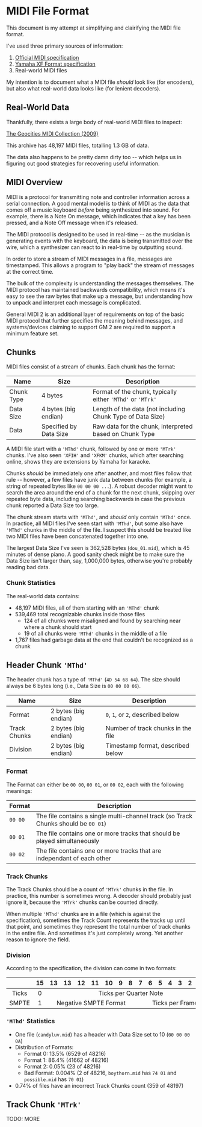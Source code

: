 MIDI File Format
================

This document is my attempt at simplifying and clairifying the MIDI file format.

I've used three primary sources of information:

1. [Official MIDI specification](https://midi.org)
2. [Yamaha XF Format specification](http://www.jososoft.dk/yamaha//pdf/xfspec.pdf)
3. Real-world MIDI files

My intention is to document what a MIDI file *should* look like (for encoders), but also what
real-world data looks like (for lenient decoders).

Real-World Data
---------------

Thankfully, there exists a large body of real-world MIDI files to inspect:

[The Geocities MIDI Collection (2009)](https://archive.org/details/archiveteam-geocities-midi-collection-2009)

This archive has 48,197 MIDI files, totalling 1.3 GB of data.

The data also happens to be pretty damn dirty too -- which helps us in figuring out good strategies
for recovering useful information.

MIDI Overview
-------------

MIDI is a protocol for transmitting note and controller information across a serial connection.  A
good mental model is to think of MIDI as the data that comes off a music keyboard *before* being
synthesized into sound.  For example, there is a Note On message, which indicates that a key has
been pressed, and a Note Off message when it's released.

The MIDI protocol is designed to be used in real-time -- as the musician is generating events with
the keyboard, the data is being transmitted over the wire, which a synthesizer can react to in
real-time by outputting sound.

In order to store a stream of MIDI messages in a file, messages are timestamped.  This allows a
program to "play back" the stream of messages at the correct time.

The bulk of the complexity is understanding the messages themselves.  The MIDI protocol has
maintained backwards compatibility, which means it's easy to see the raw bytes that make up a
message, but understanding how to unpack and interpret each message is complicated.

General MIDI 2 is an additional layer of requirements on top of the basic MIDI protocol that further
specifies the meaning behind messages, and systems/devices claiming to support GM 2 are required to
support a minimum feature set.

Chunks
------

MIDI files consist of a stream of chunks.  Each chunk has the format:

| Name       | Size                 | Description                                                 |
|------------|----------------------|-------------------------------------------------------------|
| Chunk Type | 4 bytes              | Format of the chunk, typically either `'MThd'` or `'MTrk'`  |
| Data Size  | 4 bytes (big endian) | Length of the data (not including Chunk Type of Data Size)  |
| Data       | Specified by Data Size | Raw data for the chunk, interpreted based on Chunk Type   |

A MIDI file start with a `'MThd'` chunk, followed by one or more `'MTrk'` chunks.  I've also
seen `'XFIH'` and `'XFKM'` chunks, which after searching online, shows they are extensions by
Yamaha for karaoke.

Chunks *should* be immediately one after another, and most files follow that rule -- however, a few
files have junk data between chunks (for example, a string of repeated bytes like `00 00 00 ...`).
A robust decoder might want to search the area around the end of a chunk for the next chunk,
skipping over repeated byte data, including searching backwards in case the previous chunk reported
a Data Size too large.

The chunk stream starts with `'MThd'`, and *should* only contain `'MThd'` once.  In practice, all
MIDI files I've seen start with `'MThd'`, but some also have `'MThd'` chunks in the middle of the
file.  I suspect this should be treated like two MIDI files have been concatenated together into
one.

The largest Data Size I've seen is 362,528 bytes (`dou_01.mid`), which is 45 minutes of dense piano.
A good sanity check might be to make sure the Data Size isn't larger than, say, 1,000,000 bytes,
otherwise you're probably reading bad data.

### Chunk Statistics

The real-world data contains:

* 48,197 MIDI files, all of them starting with an `'MThd'` chunk
* 539,469 total recognizable chunks inside those files
    * 124 of all chunks were misaligned and found by searching near where a chunk should start
    * 19 of all chunks were `'MThd'` chunks in the middle of a file
* 1,767 files had garbage data at the end that couldn't be recognized as a chunk

Header Chunk `'MThd'`
---------------------

The header chunk has a type of `'MThd'` (`4D 54 68 64`).  The size should always be 6 bytes long
(i.e., Data Size is `00 00 00 06`).

| Name         | Size                 | Description                        |
|--------------|----------------------|------------------------------------|
| Format       | 2 bytes (big endian) | `0`, `1`, or `2`, described below  |
| Track Chunks | 2 bytes (big endian) | Number of track chunks in the file |
| Division     | 2 bytes (big endian) | Timestamp format, described below  |

### Format

The Format can either be `00 00`, `00 01`, or `00 02`, each with the following meanings:

| Format  | Description                                                                           |
|---------|---------------------------------------------------------------------------------------|
| `00 00` | The file contains a single multi-channel track (so Track Chunks should be `00 01`)    |
| `00 01` | The file contains one or more tracks that should be played simultaneously             |
| `00 02` | The file contains one or more tracks that are independant of each other               |

### Track Chunks

The Track Chunks should be a count of `'MTrk'` chunks in the file.  In practice, this number is
sometimes wrong.  A decoder should probably just ignore it, because the `'MTrk'` chunks can be
counted directly.

When multiple `'MThd'` chunks are in a file (which is against the specification), sometimes the
Track Count represents the tracks up until that point, and sometimes they represent the total number
of track chunks in the entire file.  And sometimes it's just completely wrong.  Yet another reason
to ignore the field.

### Division

According to the specification, the division can come in two formats:

<table>
	<thead>
		<tr>
			<th>&nbsp;</th>
			<th>15</th>
			<th>13</th>
			<th>13</th>
			<th>12</th>
			<th>11</th>
			<th>10</th>
			<th>9</th>
			<th>8</th>
			<th>7</th>
			<th>6</th>
			<th>5</th>
			<th>4</th>
			<th>3</th>
			<th>2</th>
			<th>1</th>
			<th>0</th>
		</tr>
	</thead>
	<tbody>
		<tr>
			<td style="text-align: center;">Ticks</td>
			<td style="text-align: center;">0</td>
			<td colspan="15" style="text-align: center;">Ticks per Quarter Note</td>
		</tr>
		<tr>
			<td style="text-align: center;">SMPTE</td>
			<td style="text-align: center;">1</td>
			<td colspan="7" style="text-align: center;">Negative SMPTE Format</td>
			<td colspan="8" style="text-align: center;">Ticks per Frame</td>
		</tr>
	</tbody>
</table>

### `'MThd'` Statistics

* One file (`candyluv.mid`) has a header with Data Size set to 10 (`00 00 00 0A`)
* Distribution of Formats:
    * Format 0: 13.5% (6529 of 48216)
    * Format 1: 86.4% (41662 of 48216)
    * Format 2: 0.05% (23 of 48216)
    * Bad Format: 0.004% (2 of 48216, `boythorn.mid` has `74 01` and `possible.mid` has `70 01`)
* 0.74% of files have an incorrect Track Chunks count (359 of 48197)

Track Chunk `'MTrk'`
--------------------

TODO: MORE
